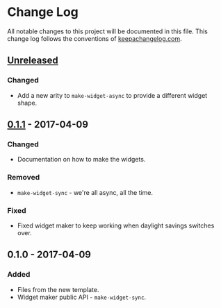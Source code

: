 # Change Log
All notable changes to this project will be documented in this file. This change log follows the conventions of [keepachangelog.com](http://keepachangelog.com/).

## [Unreleased]
### Changed
- Add a new arity to `make-widget-async` to provide a different widget shape.

## [0.1.1] - 2017-04-09
### Changed
- Documentation on how to make the widgets.

### Removed
- `make-widget-sync` - we're all async, all the time.

### Fixed
- Fixed widget maker to keep working when daylight savings switches over.

## 0.1.0 - 2017-04-09
### Added
- Files from the new template.
- Widget maker public API - `make-widget-sync`.

[Unreleased]: https://github.com/your-name/cdice/compare/0.1.1...HEAD
[0.1.1]: https://github.com/your-name/cdice/compare/0.1.0...0.1.1
